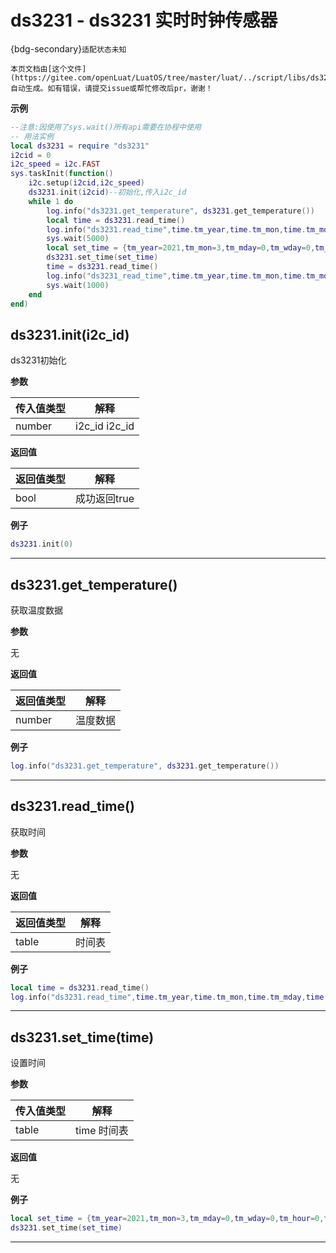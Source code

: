 # ds3231 - ds3231 实时时钟传感器

{bdg-secondary}`适配状态未知`

```{note}
本页文档由[这个文件](https://gitee.com/openLuat/LuatOS/tree/master/luat/../script/libs/ds3231.lua)自动生成。如有错误，请提交issue或帮忙修改后pr，谢谢！
```


**示例**

```lua
--注意:因使用了sys.wait()所有api需要在协程中使用
-- 用法实例
local ds3231 = require "ds3231"
i2cid = 0
i2c_speed = i2c.FAST
sys.taskInit(function()
    i2c.setup(i2cid,i2c_speed)
    ds3231.init(i2cid)--初始化,传入i2c_id
    while 1 do
        log.info("ds3231.get_temperature", ds3231.get_temperature())
        local time = ds3231.read_time()
        log.info("ds3231.read_time",time.tm_year,time.tm_mon,time.tm_mday,time.tm_hour,time.tm_min,time.tm_sec)
        sys.wait(5000)
        local set_time = {tm_year=2021,tm_mon=3,tm_mday=0,tm_wday=0,tm_hour=0,tm_min=0,tm_sec=0}
        ds3231.set_time(set_time)
        time = ds3231.read_time()
        log.info("ds3231_read_time",time.tm_year,time.tm_mon,time.tm_mday,time.tm_hour,time.tm_min,time.tm_sec)
        sys.wait(1000)
    end
end)

```

## ds3231.init(i2c_id)



ds3231初始化

**参数**

|传入值类型|解释|
|-|-|
|number|i2c_id i2c_id|

**返回值**

|返回值类型|解释|
|-|-|
|bool|成功返回true|

**例子**

```lua
ds3231.init(0)

```

---

## ds3231.get_temperature()



获取温度数据

**参数**

无

**返回值**

|返回值类型|解释|
|-|-|
|number|温度数据|

**例子**

```lua
log.info("ds3231.get_temperature", ds3231.get_temperature())

```

---

## ds3231.read_time()



获取时间

**参数**

无

**返回值**

|返回值类型|解释|
|-|-|
|table|时间表|

**例子**

```lua
local time = ds3231.read_time()
log.info("ds3231.read_time",time.tm_year,time.tm_mon,time.tm_mday,time.tm_hour,time.tm_min,time.tm_sec)

```

---

## ds3231.set_time(time)



设置时间

**参数**

|传入值类型|解释|
|-|-|
|table|time 时间表|

**返回值**

无

**例子**

```lua
local set_time = {tm_year=2021,tm_mon=3,tm_mday=0,tm_wday=0,tm_hour=0,tm_min=0,tm_sec=0}
ds3231.set_time(set_time)

```

---

